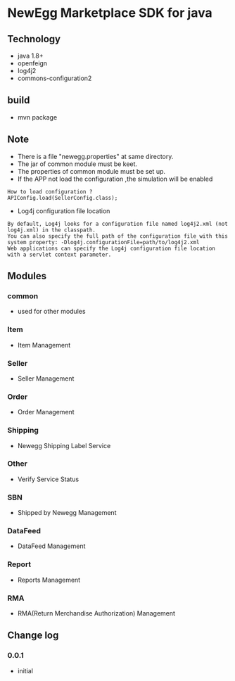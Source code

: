 # NewEgg Marketplace SDK for java

## Technology
- java 1.8+
- openfeign
- log4j2
- commons-configuration2

## build
- mvn package

## Note
- There is a file  "newegg.properties" at same directory.
- The jar of common module must be keet.
- The properties of common module must be set up.
- If the APP not load the configuration ,the simulation will be enabled 

```
How to load configuration ?
APIConfig.load(SellerConfig.class);

```
- Log4j configuration file location

```
By default, Log4j looks for a configuration file named log4j2.xml (not log4j.xml) in the classpath.
You can also specify the full path of the configuration file with this system property: -Dlog4j.configurationFile=path/to/log4j2.xml
Web applications can specify the Log4j configuration file location with a servlet context parameter.
```

## Modules
### common
- used for other modules

### Item
- Item Management

### Seller
- Seller Management

### Order
- Order Management

### Shipping
- Newegg Shipping Label Service

### Other
- Verify Service Status

### SBN
- Shipped by Newegg Management

### DataFeed
- DataFeed Management

### Report
- Reports Management

### RMA
- RMA(Return Merchandise Authorization) Management

## Change log
### 0.0.1
- initial

